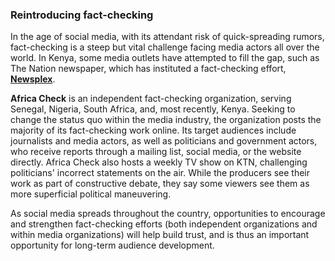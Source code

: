 ### Reintroducing fact-checking

In the age of social media, with its attendant risk of quick-spreading rumors, fact-checking is a steep but vital challenge facing media actors all over the world. In Kenya, some media outlets have attempted to fill the gap, such as The Nation newspaper, which has instituted a fact-checking effort, **[Newsplex](http://www.nation.co.ke/newsplex/2718262-2718262-3vbltsz/index.html)**.

**Africa Check** is an independent fact-checking organization, serving Senegal, Nigeria, South Africa, and, most recently, Kenya. Seeking to change the status quo within the media industry, the organization posts the majority of its fact-checking work online. Its target audiences include journalists and media actors, as well as politicians and government actors, who receive reports through a mailing list, social media, or the website directly. Africa Check also hosts a weekly TV show on KTN, challenging politicians' incorrect statements on the air. While the producers see their work as part of constructive debate, they say some viewers see them as more superficial political maneuvering.

As social media spreads throughout the country, opportunities to encourage and strengthen fact-checking efforts (both independent organizations and within media organizations) will help build trust, and is thus an important opportunity for long-term audience development.
